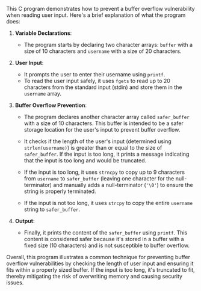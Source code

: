 This C program demonstrates how to prevent a buffer overflow vulnerability when reading user input. Here's a brief explanation of what the program does:

1. **Variable Declarations**:
   - The program starts by declaring two character arrays: `buffer` with a size of 10 characters and `username` with a size of 20 characters.

2. **User Input**:
   - It prompts the user to enter their username using `printf`.
   - To read the user input safely, it uses `fgets` to read up to 20 characters from the standard input (stdin) and store them in the `username` array.

3. **Buffer Overflow Prevention**:
   - The program declares another character array called `safer_buffer` with a size of 10 characters. This buffer is intended to be a safer storage location for the user's input to prevent buffer overflow.

   - It checks if the length of the user's input (determined using `strlen(username)`) is greater than or equal to the size of `safer_buffer`. If the input is too long, it prints a message indicating that the input is too long and would be truncated.

   - If the input is too long, it uses `strncpy` to copy up to 9 characters from `username` to `safer_buffer` (leaving one character for the null-terminator) and manually adds a null-terminator (`'\0'`) to ensure the string is properly terminated.

   - If the input is not too long, it uses `strcpy` to copy the entire `username` string to `safer_buffer`.

4. **Output**:
   - Finally, it prints the content of the `safer_buffer` using `printf`. This content is considered safer because it's stored in a buffer with a fixed size (10 characters) and is not susceptible to buffer overflow.

Overall, this program illustrates a common technique for preventing buffer overflow vulnerabilities by checking the length of user input and ensuring it fits within a properly sized buffer. If the input is too long, it's truncated to fit, thereby mitigating the risk of overwriting memory and causing security issues.
